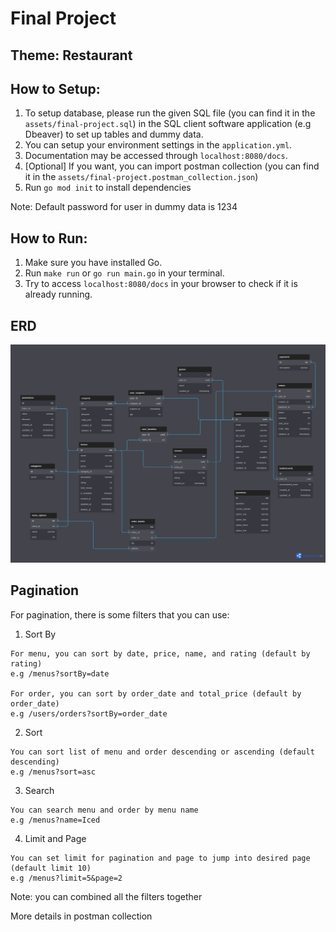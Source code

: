 # Final Project

## Theme: Restaurant

## How to Setup:

1. To setup database, please run the given SQL file (you can find it in the `assets/final-project.sql`) in the SQL client software application (e.g Dbeaver) to set up tables and dummy data.
2. You can setup your environment settings in the `application.yml`.
3. Documentation may be accessed through `localhost:8080/docs`.
4. [Optional] If you want, you can import postman collection (you can find it in the `assets/final-project.postman_collection.json`)
5. Run `go mod init` to install dependencies

Note: Default password for user in dummy data is 1234

## How to Run:

1. Make sure you have installed Go.
2. Run `make run` or `go run main.go` in your terminal.
3. Try to access `localhost:8080/docs` in your browser to check if it is already running.

## ERD

![ERD](assets/final-project-erd.png)

## Pagination

For pagination, there is some filters that you can use:

1. Sort By

```
For menu, you can sort by date, price, name, and rating (default by rating)
e.g /menus?sortBy=date

For order, you can sort by order_date and total_price (default by order_date)
e.g /users/orders?sortBy=order_date
```

2. Sort

```
You can sort list of menu and order descending or ascending (default descending)
e.g /menus?sort=asc
```

3. Search

```
You can search menu and order by menu name
e.g /menus?name=Iced
```

4. Limit and Page

```
You can set limit for pagination and page to jump into desired page (default limit 10)
e.g /menus?limit=5&page=2
```

Note: you can combined all the filters together

More details in postman collection
